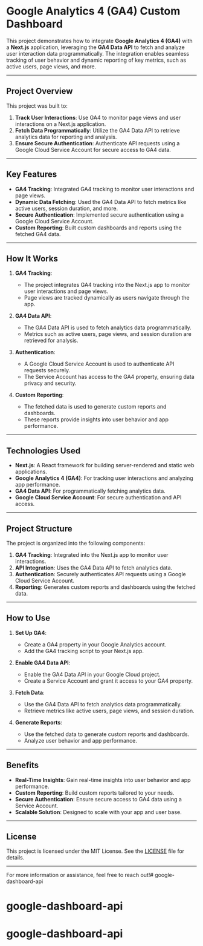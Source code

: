 # Google Analytics 4 (GA4) Custom Dashboard

This project demonstrates how to integrate **Google Analytics 4 (GA4)** with a **Next.js** application, leveraging the **GA4 Data API** to fetch and analyze user interaction data programmatically. The integration enables seamless tracking of user behavior and dynamic reporting of key metrics, such as active users, page views, and more.

---

## **Project Overview**
This project was built to:
1. **Track User Interactions**: Use GA4 to monitor page views and user interactions on a Next.js application.
2. **Fetch Data Programmatically**: Utilize the GA4 Data API to retrieve analytics data for reporting and analysis.
3. **Ensure Secure Authentication**: Authenticate API requests using a Google Cloud Service Account for secure access to GA4 data.

---

## **Key Features**
- **GA4 Tracking**: Integrated GA4 tracking to monitor user interactions and page views.
- **Dynamic Data Fetching**: Used the GA4 Data API to fetch metrics like active users, session duration, and more.
- **Secure Authentication**: Implemented secure authentication using a Google Cloud Service Account.
- **Custom Reporting**: Built custom dashboards and reports using the fetched GA4 data.

---

## **How It Works**
1. **GA4 Tracking**:
   - The project integrates GA4 tracking into the Next.js app to monitor user interactions and page views.
   - Page views are tracked dynamically as users navigate through the app.

2. **GA4 Data API**:
   - The GA4 Data API is used to fetch analytics data programmatically.
   - Metrics such as active users, page views, and session duration are retrieved for analysis.

3. **Authentication**:
   - A Google Cloud Service Account is used to authenticate API requests securely.
   - The Service Account has access to the GA4 property, ensuring data privacy and security.

4. **Custom Reporting**:
   - The fetched data is used to generate custom reports and dashboards.
   - These reports provide insights into user behavior and app performance.

---

## **Technologies Used**
- **Next.js**: A React framework for building server-rendered and static web applications.
- **Google Analytics 4 (GA4)**: For tracking user interactions and analyzing app performance.
- **GA4 Data API**: For programmatically fetching analytics data.
- **Google Cloud Service Account**: For secure authentication and API access.

---

## **Project Structure**
The project is organized into the following components:
1. **GA4 Tracking**: Integrated into the Next.js app to monitor user interactions.
2. **API Integration**: Uses the GA4 Data API to fetch analytics data.
3. **Authentication**: Securely authenticates API requests using a Google Cloud Service Account.
4. **Reporting**: Generates custom reports and dashboards using the fetched data.

---

## **How to Use**
1. **Set Up GA4**:
   - Create a GA4 property in your Google Analytics account.
   - Add the GA4 tracking script to your Next.js app.

2. **Enable GA4 Data API**:
   - Enable the GA4 Data API in your Google Cloud project.
   - Create a Service Account and grant it access to your GA4 property.

3. **Fetch Data**:
   - Use the GA4 Data API to fetch analytics data programmatically.
   - Retrieve metrics like active users, page views, and session duration.

4. **Generate Reports**:
   - Use the fetched data to generate custom reports and dashboards.
   - Analyze user behavior and app performance.

---

## **Benefits**
- **Real-Time Insights**: Gain real-time insights into user behavior and app performance.
- **Custom Reporting**: Build custom reports tailored to your needs.
- **Secure Authentication**: Ensure secure access to GA4 data using a Service Account.
- **Scalable Solution**: Designed to scale with your app and user base.

---

## **License**
This project is licensed under the MIT License. See the [LICENSE](LICENSE) file for details.

---

For more information or assistance, feel free to reach out!# google-dashboard-api
# google-dashboard-api
# google-dashboard-api
